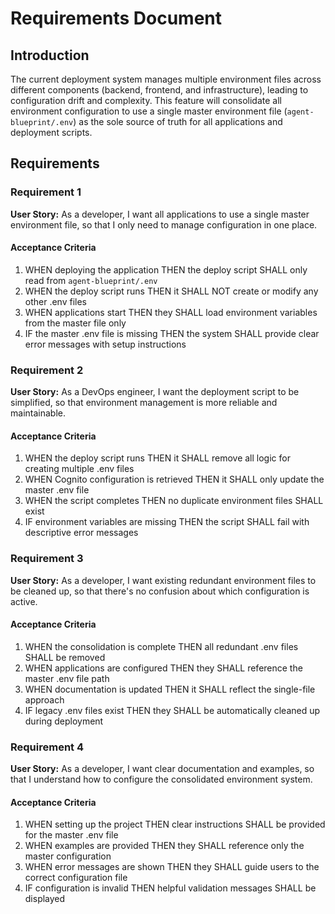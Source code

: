 # Requirements Document

## Introduction

The current deployment system manages multiple environment files across different components (backend, frontend, and infrastructure), leading to configuration drift and complexity. This feature will consolidate all environment configuration to use a single master environment file (`agent-blueprint/.env`) as the sole source of truth for all applications and deployment scripts.

## Requirements

### Requirement 1

**User Story:** As a developer, I want all applications to use a single master environment file, so that I only need to manage configuration in one place.

#### Acceptance Criteria

1. WHEN deploying the application THEN the deploy script SHALL only read from `agent-blueprint/.env`
2. WHEN the deploy script runs THEN it SHALL NOT create or modify any other .env files
3. WHEN applications start THEN they SHALL load environment variables from the master file only
4. IF the master .env file is missing THEN the system SHALL provide clear error messages with setup instructions

### Requirement 2

**User Story:** As a DevOps engineer, I want the deployment script to be simplified, so that environment management is more reliable and maintainable.

#### Acceptance Criteria

1. WHEN the deploy script runs THEN it SHALL remove all logic for creating multiple .env files
2. WHEN Cognito configuration is retrieved THEN it SHALL only update the master .env file
3. WHEN the script completes THEN no duplicate environment files SHALL exist
4. IF environment variables are missing THEN the script SHALL fail with descriptive error messages

### Requirement 3

**User Story:** As a developer, I want existing redundant environment files to be cleaned up, so that there's no confusion about which configuration is active.

#### Acceptance Criteria

1. WHEN the consolidation is complete THEN all redundant .env files SHALL be removed
2. WHEN applications are configured THEN they SHALL reference the master .env file path
3. WHEN documentation is updated THEN it SHALL reflect the single-file approach
4. IF legacy .env files exist THEN they SHALL be automatically cleaned up during deployment

### Requirement 4

**User Story:** As a developer, I want clear documentation and examples, so that I understand how to configure the consolidated environment system.

#### Acceptance Criteria

1. WHEN setting up the project THEN clear instructions SHALL be provided for the master .env file
2. WHEN examples are provided THEN they SHALL reference only the master configuration
3. WHEN error messages are shown THEN they SHALL guide users to the correct configuration file
4. IF configuration is invalid THEN helpful validation messages SHALL be displayed
